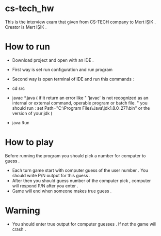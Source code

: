 # cs-tech_hw

This is the interview exam that given from CS-TECH company to Mert IŞIK . 
Creator is Mert IŞIK .

# How to run 

- Download project and open with an IDE . 
- First way is set run configuration and run program 
- Second way is open terminal of IDE and run this commands : 
 
- cd src
- javac *.java  ( if it return an error like " 'javac' is not recognized as an internal or 
external command, operable program or batch file. " you should run : 
set Path="C:\Program Files\Java\jdk1.8.0_271\bin"    or the version of your jdk )  
- java Run

# How to play

Before running the program you should pick a number for computer to guess . 
- Each turn game start with computer guess of the user number . You should write P/N output for this guess .
- After then you should guess number of the computer pick , computer will respond P/N after you enter .
- Game will end when someone makes true guess .

# Warning

- You should enter true output for computer guesses . If not the game will crash .
